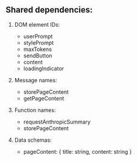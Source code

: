 ## Shared dependencies:

1. DOM element IDs:
   - userPrompt
   - stylePrompt
   - maxTokens
   - sendButton
   - content
   - loadingIndicator

2. Message names:
   - storePageContent
   - getPageContent

3. Function names:
   - requestAnthropicSummary
   - storePageContent

4. Data schemas:
   - pageContent: { title: string, content: string }